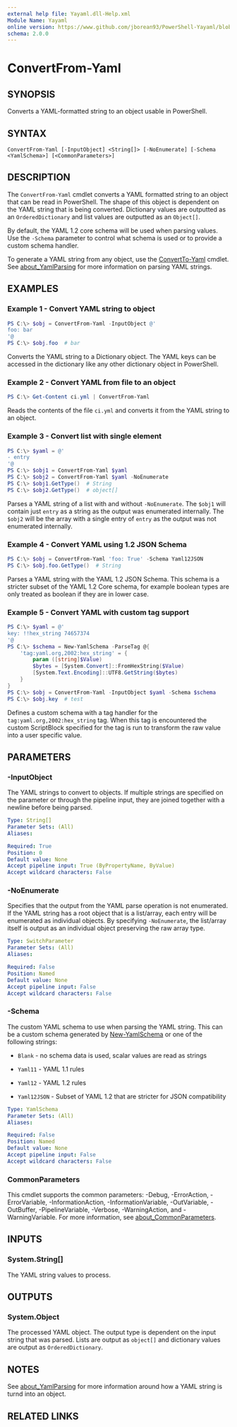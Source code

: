 ```yaml
---
external help file: Yayaml.dll-Help.xml
Module Name: Yayaml
online version: https://www.github.com/jborean93/PowerShell-Yayaml/blob/main/docs/en-US/ConvertFrom-Yaml.md
schema: 2.0.0
---
```


# ConvertFrom-Yaml

## SYNOPSIS
Converts a YAML-formatted string to an object usable in PowerShell.

## SYNTAX

```
ConvertFrom-Yaml [-InputObject] <String[]> [-NoEnumerate] [-Schema <YamlSchema>] [<CommonParameters>]
```

## DESCRIPTION
The `ConvertFrom-Yaml` cmdlet converts a YAML formatted string to an object that can be read in PowerShell.
The shape of this object is dependent on the YAML string that is being converted.
Dictionary values are outputted as an `OrderedDictionary` and list values are outputted as an `Object[]`.

By default, the YAML 1.2 core schema will be used when parsing values.
Use the `-Schema` parameter to control what schema is used or to provide a custom schema handler.

To generate a YAML string from any object, use the [ConvertTo-Yaml](./ConvertTo-Yaml.md) cmdlet.
See [about_YamlParsing](./about_YamlParsing.md) for more information on parsing YAML strings.

## EXAMPLES

### Example 1 - Convert YAML string to object
```powershell
PS C:\> $obj = ConvertFrom-Yaml -InputObject @'
foo: bar
'@
PS C:\> $obj.foo  # bar
```

Converts the YAML string to a Dictionary object.
The YAML keys can be accessed in the dictionary like any other dictionary object in PowerShell.

### Example 2 - Convert YAML from file to an object
```powershell
PS C:\> Get-Content ci.yml | ConvertFrom-Yaml
```

Reads the contents of the file `ci.yml` and converts it from the YAML string to an object.

### Example 3 - Convert list with single element
```powershell
PS C:\> $yaml = @'
- entry
'@
PS C:\> $obj1 = ConvertFrom-Yaml $yaml
PS C:\> $obj2 = ConvertFrom-Yaml $yaml -NoEnumerate
PS C:\> $obj1.GetType()  # String
PS C:\> $obj2.GetType()  # object[]
```

Parses a YAML string of a list with and without `-NoEnumerate`.
The `$obj1` will contain just `entry` as a string as the output was enumerated internally.
The `$obj2` will be the array with a single entry of `entry` as the output was not enumerated internally.

### Example 4 - Convert YAML using 1.2 JSON Schema
```powershell
PS C:\> $obj = ConvertFrom-Yaml 'foo: True' -Schema Yaml12JSON
PS C:\> $obj.foo.GetType()  # String
```

Parses a YAML string with the YAML 1.2 JSON Schema.
This schema is a stricter subset of the YAML 1.2 Core schema, for example boolean types are only treated as boolean if they are in lower case.

### Example 5 - Convert YAML with custom tag support
```powershell
PS C:\> $yaml = @'
key: !!hex_string 74657374
'@
PS C:\> $schema = New-YamlSchema -ParseTag @{
    'tag:yaml.org,2002:hex_string' = {
        param ([string]$Value)
        $bytes = [System.Convert]::FromHexString($Value)
        [System.Text.Encoding]::UTF8.GetString($bytes)
    }
}
PS C:\> $obj = ConvertFrom-Yaml -InputObject $yaml -Schema $schema
PS C:\> $obj.key  # test
```

Defines a custom schema with a tag handler for the `tag:yaml.org,2002:hex_string` tag.
When this tag is encountered the custom ScriptBlock specified for the tag is run to transform the raw value into a user specific value.

## PARAMETERS

### -InputObject
The YAML strings to convert to objects.
If multiple strings are specified on the parameter or through the pipeline input, they are joined together with a newline before being parsed.

```yaml
Type: String[]
Parameter Sets: (All)
Aliases:

Required: True
Position: 0
Default value: None
Accept pipeline input: True (ByPropertyName, ByValue)
Accept wildcard characters: False
```

### -NoEnumerate
Specifies that the output from the YAML parse operation is not enumerated.
If the YAML string has a root object that is a list/array, each entry will be enumerated as individual objects.
By specifying `-NoEnumerate`, the list/array itself is output as an individual object preserving the raw array type.

```yaml
Type: SwitchParameter
Parameter Sets: (All)
Aliases:

Required: False
Position: Named
Default value: None
Accept pipeline input: False
Accept wildcard characters: False
```

### -Schema
The custom YAML schema to use when parsing the YAML string.
This can be a custom schema generated by [New-YamlSchema](./New-YamlSchema.md) or one of the following strings:

+ `Blank` - no schema data is used, scalar values are read as strings

+ `Yaml11` - YAML 1.1 rules

+ `Yaml12` - YAML 1.2 rules

+ `Yaml12JSON` - Subset of YAML 1.2 that are stricter for JSON compatibility

```yaml
Type: YamlSchema
Parameter Sets: (All)
Aliases:

Required: False
Position: Named
Default value: None
Accept pipeline input: False
Accept wildcard characters: False
```

### CommonParameters
This cmdlet supports the common parameters: -Debug, -ErrorAction, -ErrorVariable, -InformationAction, -InformationVariable, -OutVariable, -OutBuffer, -PipelineVariable, -Verbose, -WarningAction, and -WarningVariable. For more information, see [about_CommonParameters](http://go.microsoft.com/fwlink/?LinkID=113216).

## INPUTS

### System.String[]
The YAML string values to process.

## OUTPUTS

### System.Object
The processed YAML object. The output type is dependent on the input string that was parsed. Lists are output as `object[]` and dictionary values are output as `OrderedDictionary`.

## NOTES
See [about_YamlParsing](./about_YamlParsing.md) for more information around how a YAML string is turnd into an object.

## RELATED LINKS
